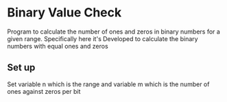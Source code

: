 # Binary Value Check

Program to calculate the number of ones and zeros in binary numbers for a given range.
Specifically here it's Developed to calculate the binary numbers with  equal ones and zeros

## Set up
Set variable n which is the range and variable m which is the number of ones against zeros per bit
